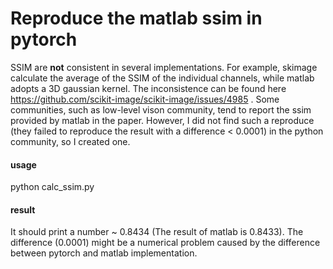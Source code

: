 # Reproduce the matlab ssim in pytorch


SSIM are **not** consistent in several implementations. For example, skimage calculate the average of the SSIM of the individual channels, while matlab adopts a 3D gaussian kernel. The inconsistence can be found here https://github.com/scikit-image/scikit-image/issues/4985 . 
Some communities, such as low-level vison community, tend to report the ssim provided by matlab in the paper. However, I did not find such a reproduce (they failed to reproduce the result with a difference < 0.0001) in the python community, so I created one.

#### usage
python calc_ssim.py

#### result
It should print a number ~ 0.8434 (The result of matlab is 0.8433).
The difference (0.0001) might be a numerical problem caused by the difference between pytorch and matlab implementation.
